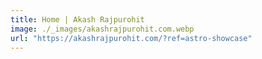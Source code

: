```yaml
---
title: Home | Akash Rajpurohit
image: ./_images/akashrajpurohit.com.webp
url: "https://akashrajpurohit.com/?ref=astro-showcase"
---
```

